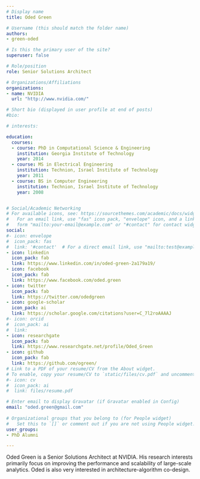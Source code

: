 ```yaml
---
# Display name
title: Oded Green

# Username (this should match the folder name)
authors:
- green-oded

# Is this the primary user of the site?
superuser: false

# Role/position
role: Senior Solutions Architect

# Organizations/Affiliations
organizations:
- name: NVIDIA
  url: "http://www.nvidia.com/"

# Short bio (displayed in user profile at end of posts)
#bio: 

# interests:

education:
  courses:
  - course: PhD in Computational Science & Engineering
    institution: Georgia Institute of Technology
    year: 2014
  - course: MS in Electrical Engineering
    institution: Technion, Israel Institute of Technology
    year: 2011
  - course: BS in Computer Engineering
    institution: Technion, Israel Institute of Technology
    year: 2008


# Social/Academic Networking
# For available icons, see: https://sourcethemes.com/academic/docs/widgets/#icons
#   For an email link, use "fas" icon pack, "envelope" icon, and a link in the
#   form "mailto:your-email@example.com" or "#contact" for contact widget.
social:
#- icon: envelope
#  icon_pack: fas
#  link: '#contact'  # For a direct email link, use "mailto:test@example.org".
- icon: linkedin
  icon_pack: fab
  link: https://www.linkedin.com/in/oded-green-2a179a19/
- icon: facebook
  icon_pack: fab
  link: https://www.facebook.com/oded.green
- icon: twitter
  icon_pack: fab
  link: https://twitter.com/odedgreen
- icon: google-scholar
  icon_pack: ai
  link: https://scholar.google.com/citations?user=C_7l2roAAAAJ
#- icon: orcid
#  icon_pack: ai
#  link: 
- icon: researchgate
  icon_pack: fab
  link: https://www.researchgate.net/profile/Oded_Green
- icon: github
  icon_pack: fab
  link: https://github.com/ogreen/
# Link to a PDF of your resume/CV from the About widget.
# To enable, copy your resume/CV to `static/files/cv.pdf` and uncomment the lines below.  
#- icon: cv
#  icon_pack: ai
#  link: files/resume.pdf

# Enter email to display Gravatar (if Gravatar enabled in Config)
email: "oded.green@gmail.com"
  
# Organizational groups that you belong to (for People widget)
#   Set this to `[]` or comment out if you are not using People widget.  
user_groups:
- PhD Alumni

---
```



Oded Green is a Senior Solutions Architect at NVIDIA. His research
interests primarily focus on improving the performance and scalability
of large-scale analytics. Oded is also very interested in
architecture-algorithm co-design.